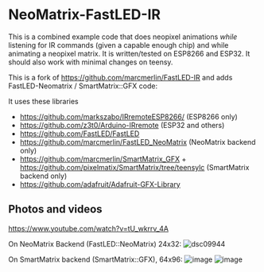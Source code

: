 NeoMatrix-FastLED-IR
====================
This is a combined example code that does neopixel animations _while_ listening for IR commands (given a capable enough chip)
and while animating a neopixel matrix.
It is written/tested on ESP8266 and ESP32. It should also work with minimal changes on teensy.

This is a fork of https://github.com/marcmerlin/FastLED-IR and adds FastLED-Neomatrix / SmartMatrix::GFX code:

It uses these libraries
- https://github.com/markszabo/IRremoteESP8266/ (ESP8266 only)
- https://github.com/z3t0/Arduino-IRremote (ESP32 and others)
- https://github.com/FastLED/FastLED
- https://github.com/marcmerlin/FastLED_NeoMatrix (NeoMatrix backend only)
- https://github.com/marcmerlin/SmartMatrix_GFX + https://github.com/pixelmatix/SmartMatrix/tree/teensylc (SmartMatrix backend only)
- https://github.com/adafruit/Adafruit-GFX-Library

Photos and videos
-----------------
https://www.youtube.com/watch?v=tU_wkrrv_4A

On NeoMatrix Backend (FastLED::NeoMatrix) 24x32:
![dsc09944](https://user-images.githubusercontent.com/1369412/39416207-0b726474-4c00-11e8-9d04-fb0264b12017.jpg)

On SmartMatrix backend (SmartMatrix::GFX), 64x96:
![image](https://user-images.githubusercontent.com/1369412/55821904-60220980-5ab3-11e9-9326-8e7fdf46f3c6.png)
![image](https://user-images.githubusercontent.com/1369412/55821913-6617ea80-5ab3-11e9-9467-38400b16ab49.png)
